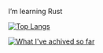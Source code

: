 I’m learning Rust

[![Top Langs](https://github-readme-stats.vercel.app/api/top-langs/?username=crjeder)](https://github.com/anuraghazra/github-readme-stats)

[![What I've achived so far](https://github-readme-stats.vercel.app/api?username=crjeder&show_icons=true)](https://github.com/anuraghazra/github-readme-stats)
